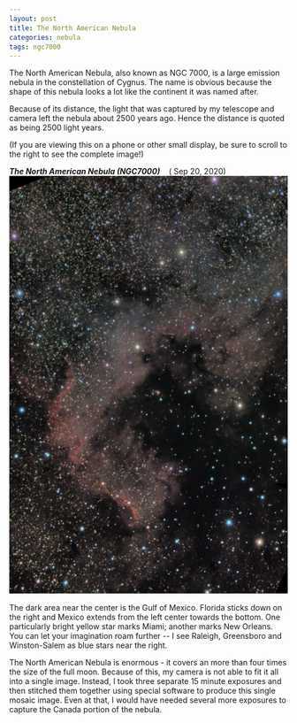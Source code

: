```yaml
---
layout: post
title: The North American Nebula
categories: nebula 
tags: ngc7000
---
```

The North American Nebula, also known as NGC 7000, is a large emission nebula in the constellation of Cygnus. The name is obvious because the shape of this nebula looks a lot like the continent it was named after. 

Because of its distance, the light that was captured by my telescope and camera left the nebula about 2500 years ago. Hence the distance is quoted as being 2500 light years.

(If you are viewing this on a phone or other small display, be sure to scroll to the right to see the complete image!)

_**The North American  Nebula (NGC7000)**_ &nbsp;&nbsp; ( Sep 20, 2020)<br>
![ngc7000 seen using Celestron RASA 8 and ZWO ASI183MC](../images/ngc7000_2020-09-20T22_32_31_3FrameComposite.jpg)

The dark area near the center is the Gulf of Mexico. Florida sticks down on the right and Mexico extends from the left center towards the bottom. One particularly bright yellow star marks Miami; another marks New Orleans. You can let your imagination roam further -- I see Raleigh, Greensboro and Winston-Salem as blue stars near the right.

The North American Nebula is enormous - it covers an more than four times the size of the full moon.  Because of this,
my camera is not able to fit it all into a single image.  Instead, I took three separate 15 minute exposures and then stitched them together using special software to produce this single mosaic image.   Even at that, I would have needed several more exposures to capture the Canada portion of the nebula.


